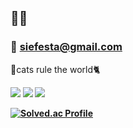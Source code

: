## 👋👋

### 📧 siefesta@gmail.com

🌟cats rule the world🐈   
 
<!-- ⚡ About Tools ⚡ -->
<img src="https://img.shields.io/badge/-swift-FA7343?style=flat-square&logo=Swift&logoColor=white"/>
<b><b><b><img src="https://img.shields.io/badge/-Kotlin-0095D5?style=flat-square&logo=Kotlin&logoColor=white"/>
<b><b><b><img src="https://img.shields.io/badge/-Java-007396?style=flat-square&logo=Java&logoColor=white"/>

<!-- BOJ Profile -->

[![Solved.ac Profile](http://mazassumnida.wtf/api/generate_badge?boj=pika)](https://solved.ac/pika)



<!--
**siefesta/siefesta** is a ✨ _special_ ✨ repository because its `README.md` (this file) appears on your GitHub profile.

<img src="https://img.shields.io/badge/-MySQL-4479A1?style=flat-square&logo=MySQL&logoColor=white"/> 
<img src="https://img.shields.io/badge/-MariaDB-003545?style=flat-square&logo=MariaDB&logoColor=white"/> 

-->
